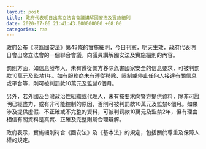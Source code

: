```yaml
---
layout: post
title: 政府代表明日出席立法會會議講解國安法及實施細則
date: 2020-07-06 21:41:43.000000000 +08:00
categories: rss
---
```


政府公布《港區國安法》第43條的實施細則，今日刊憲，明天生效，政府代表明日會出席立法會的一個聯合會議，向議員講解國安法及實施細則的內容。

罰則方面，如信息發布人，未有遵從警方移除危害國家安全的信息要求，可被判罰款10萬元及監禁1年。如有服務商未有遵從移除、限制或停止任何人接達有關信息或平台等，則可被判罰款10萬元及監禁6個月。

另外，若外國及台灣政治性組織或代理人，未有按要求向警方提供資料，除非可證明已經盡力，或有非可能控制的原因，否則可被判罰款10萬元及監禁6個月。如果涉及提供虛假、不正確或不完整的資料，可被判罰款10萬元及監禁2年，但有理由相信有關資料是真實、正確及完整則屬合理辯解。

政府表示，實施細則符合《國安法》及《基本法》的規定，包括關於尊重及保障人權的規定。
